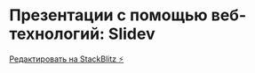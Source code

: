 # Презентации с помощью веб-технологий: Slidev

[Редактировать на StackBlitz ⚡️](https://stackblitz.com/edit/slidev-me8pgx)